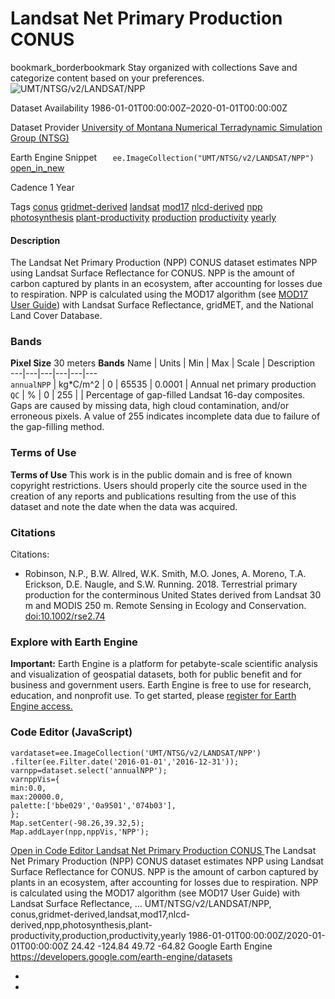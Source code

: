  
#  Landsat Net Primary Production CONUS 
bookmark_borderbookmark Stay organized with collections  Save and categorize content based on your preferences. 
![UMT/NTSG/v2/LANDSAT/NPP](https://developers.google.com/earth-engine/datasets/images/UMT/UMT_NTSG_v2_LANDSAT_NPP_sample.png) 

Dataset Availability
    1986-01-01T00:00:00Z–2020-01-01T00:00:00Z 

Dataset Provider
     [ University of Montana Numerical Terradynamic Simulation Group (NTSG) ](https://www.ntsg.umt.edu/project/landsat/landsat-productivity.php) 

Earth Engine Snippet
     `    ee.ImageCollection("UMT/NTSG/v2/LANDSAT/NPP")   ` [ open_in_new ](https://code.earthengine.google.com/?scriptPath=Examples:Datasets/UMT/UMT_NTSG_v2_LANDSAT_NPP) 

Cadence
    1 Year 

Tags
     [conus](https://developers.google.com/earth-engine/datasets/tags/conus) [gridmet-derived](https://developers.google.com/earth-engine/datasets/tags/gridmet-derived) [landsat](https://developers.google.com/earth-engine/datasets/tags/landsat) [mod17](https://developers.google.com/earth-engine/datasets/tags/mod17) [nlcd-derived](https://developers.google.com/earth-engine/datasets/tags/nlcd-derived) [npp](https://developers.google.com/earth-engine/datasets/tags/npp) [photosynthesis](https://developers.google.com/earth-engine/datasets/tags/photosynthesis) [plant-productivity](https://developers.google.com/earth-engine/datasets/tags/plant-productivity) [production](https://developers.google.com/earth-engine/datasets/tags/production) [productivity](https://developers.google.com/earth-engine/datasets/tags/productivity) [yearly](https://developers.google.com/earth-engine/datasets/tags/yearly)
#### Description
The Landsat Net Primary Production (NPP) CONUS dataset estimates NPP using Landsat Surface Reflectance for CONUS. NPP is the amount of carbon captured by plants in an ecosystem, after accounting for losses due to respiration. NPP is calculated using the MOD17 algorithm (see [MOD17 User Guide](https://www.ntsg.umt.edu/files/modis/MOD17UsersGuide2015_v3.pdf)) with Landsat Surface Reflectance, gridMET, and the National Land Cover Database.
### Bands
**Pixel Size** 30 meters 
**Bands**
Name | Units | Min | Max | Scale | Description  
---|---|---|---|---|---  
`annualNPP` | kg*C/m^2 |  0  |  65535  | 0.0001 | Annual net primary production  
`QC` | % |  0  |  255  |  | Percentage of gap-filled Landsat 16-day composites. Gaps are caused by missing data, high cloud contamination, and/or erroneous pixels. A value of 255 indicates incomplete data due to failure of the gap-filling method.  
### Terms of Use
**Terms of Use**
This work is in the public domain and is free of known copyright restrictions. Users should properly cite the source used in the creation of any reports and publications resulting from the use of this dataset and note the date when the data was acquired.
### Citations
Citations:
  * Robinson, N.P., B.W. Allred, W.K. Smith, M.O. Jones, A. Moreno, T.A. Erickson, D.E. Naugle, and S.W. Running. 2018. Terrestrial primary production for the conterminous United States derived from Landsat 30 m and MODIS 250 m. Remote Sensing in Ecology and Conservation. [doi:10.1002/rse2.74](https://doi.org/10.1002/rse2.74)


### Explore with Earth Engine
**Important:** Earth Engine is a platform for petabyte-scale scientific analysis and visualization of geospatial datasets, both for public benefit and for business and government users. Earth Engine is free to use for research, education, and nonprofit use. To get started, please [register for Earth Engine access.](https://console.cloud.google.com/earth-engine)
### Code Editor (JavaScript)
```
vardataset=ee.ImageCollection('UMT/NTSG/v2/LANDSAT/NPP')
.filter(ee.Filter.date('2016-01-01','2016-12-31'));
varnpp=dataset.select('annualNPP');
varnppVis={
min:0.0,
max:20000.0,
palette:['bbe029','0a9501','074b03'],
};
Map.setCenter(-98.26,39.32,5);
Map.addLayer(npp,nppVis,'NPP');
```
[ Open in Code Editor ](https://code.earthengine.google.com/?scriptPath=Examples:Datasets/UMT/UMT_NTSG_v2_LANDSAT_NPP)
[ Landsat Net Primary Production CONUS ](https://developers.google.com/earth-engine/datasets/catalog/UMT_NTSG_v2_LANDSAT_NPP)
The Landsat Net Primary Production (NPP) CONUS dataset estimates NPP using Landsat Surface Reflectance for CONUS. NPP is the amount of carbon captured by plants in an ecosystem, after accounting for losses due to respiration. NPP is calculated using the MOD17 algorithm (see MOD17 User Guide) with Landsat Surface Reflectance, …
UMT/NTSG/v2/LANDSAT/NPP, conus,gridmet-derived,landsat,mod17,nlcd-derived,npp,photosynthesis,plant-productivity,production,productivity,yearly 
1986-01-01T00:00:00Z/2020-01-01T00:00:00Z
24.42 -124.84 49.72 -64.82 
Google Earth Engine
https://developers.google.com/earth-engine/datasets
  * [ ](https://doi.org/https://www.ntsg.umt.edu/project/landsat/landsat-productivity.php)
  * [ ](https://doi.org/https://developers.google.com/earth-engine/datasets/catalog/UMT_NTSG_v2_LANDSAT_NPP)


